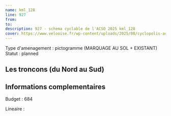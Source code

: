 ```yaml
---
name: kml_128 
line: 927
from: 
to:  
description: 927 - schema cyclable de l'ACSO 2025 kml_128 
cover: https://www.velooise.fr/wp-content/uploads/2025/08/cyclopolis-acso-927.jpg
---
```

Type d'amenagement : pictogramme (MARQUAGE AU SOL + EXISTANT)
Statut : planned
## Les troncons (du Nord au Sud)

## Informations complementaires

Budget  : 684 

Lineaire :


